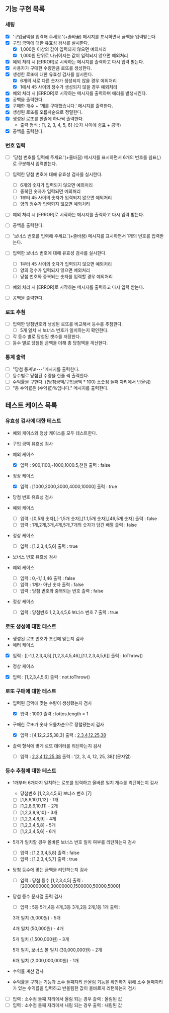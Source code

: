 ## 기능 구현 목록

### 세팅

- [x] '구입금액을 입력해 주세요.'(+줄바꿈) 메시지를 표시하면서 금액을 입력받는다.
- [x] 구입 금액에 대한 유효성 검사를 실시한다.
  - [x] 1,000원 이상의 값이 입력되지 않으면 예외처리
  - [x] 1,000원 단위로 나뉘어지는 값이 입력되지 않으면 예외처리
- [x] 예외 처리 시 [ERROR]로 시작하는 메시지를 출력하고 다시 입력 받는다.
- [x] 사용자가 구매한 수량만큼 로또를 생성한다.
- [x] 생성한 로또에 대한 유효성 검사를 실시한다.
  - [x] 6개의 서로 다른 숫자가 생성되지 않을 경우 예외처리
  - [x] 1에서 45 사이의 정수가 생성되지 않을 경우 예외처리
- [x] 예외 처리 시 [ERROR]로 시작하는 메시지를 출력하며 에러를 발생시킨다.
- [x] 공백을 출력한다.
- [x] 구매한 개수 + '개를 구매했습니다.' 메시지를 출력한다.
- [x] 생성된 로또를 오름차순으로 정렬한다.
- [x] 생성된 로또를 한줄에 하나씩 출력한다.
  - 출력 형식 : [1, 2, 3, 4, 5, 6] (숫자 사이에 쉼표 + 공백)
- [x] 공백을 출력한다.

### 번호 입력

- [ ] '당첨 번호를 입력해 주세요.'(+줄바꿈) 메시지를 표시하면서 6개의 번호를 쉼표(,)로 구분해서 입력받는다.
- [ ] 입력한 당첨 번호에 대해 유효성 검사를 실시한다.
  - [ ] 6개의 숫자가 입력되지 않으면 예외처리
  - [ ] 중복된 숫자가 입력되면 예외처리
  - [ ] 1부터 45 사이의 숫자가 입력되지 않으면 예외처리
  - [ ] 양의 정수가 입력되지 않으면 예외처리
- [ ] 예외 처리 시 [ERROR]로 시작하는 메시지를 출력하고 다시 입력 받는다.
- [ ] 공백을 출력한다.

- [ ] '보너스 번호를 입력해 주세요.'(+줄바꿈) 메시지를 표시하면서 1개의 번호를 입력받는다.
- [ ] 입력한 보너스 번호에 대해 유효성 검사를 실시한다.
  - [ ] 1부터 45 사이의 숫자가 입력되지 않으면 예외처리
  - [ ] 양의 정수가 입력되지 않으면 예외처리
  - [ ] 당첨 번호와 중복되는 숫자를 입력할 경우 예외처리
- [ ] 예외 처리 시 [ERROR]로 시작하는 메시지를 출력하고 다시 입력 받는다.
- [ ] 공백을 출력한다.

### 로또 추첨

- [ ] 입력한 당첨번호와 생성된 로또를 비교해서 등수를 추첨한다.
  - [ ] 5개 일치 시 보너스 번호가 일치하는지 확인한다.
- [ ] 각 등수 별로 당첨된 갯수를 저장한다.
- [ ] 등수 별로 당첨된 금액을 더해 총 당첨액을 계산한다.

### 통계 출력

- [ ] "당첨 통계\n---"메시지를 출력한다.
- [ ] 등수별로 당첨된 수량을 한줄 씩 출력한다.
- [ ] 수익률을 구한다. ((당첨금액/구입금액 \* 100) 소숫점 둘째 자리에서 반올림)
- [ ] "총 수익률은 (수익률)%입니다." 메시지를 출력한다.

## 테스트 케이스 목록

### 유효성 검사에 대한 테스트

- 예외 케이스와 정상 케이스를 모두 테스트한다.

- 구입 금액 유효성 검사
- 예외 케이스

  - [x] 입력 : 900,1100,-1000,1000.5,천원 출력 : false

- 정상 케이스

  - [x] 입력 : [1000,2000,3000,4000,10000] 출력 : true

- 당첨 번호 유효성 검사
- 예외 케이스

  - [ ] 입력 : [0,5개 숫자],[-1,5개 숫자],[1.1,5개 숫자],[46,5개 숫자] 출력 : false
  - [ ] 입력 : 1개,2개,3개,4개,5개,7개의 숫자가 담긴 배열
        출력 : false

- 정상 케이스

  - [ ] 입력 : [1,2,3,4,5,6] 출력 : true

- 보너스 번호 유효성 검사
- 예외 케이스

  - [ ] 입력 : 0,-1,1.1,46 출력 : false
  - [ ] 입력 : 1개가 아닌 숫자 출력 : false
  - [ ] 입력 : 당첨 번호와 중복되는 번호 출력 : false

- 정상 케이스
  - [ ] 입력 : 당첨번호 1,2,3,4,5,6 보너스 번호 7 출력 : true

### 로또 생성에 대한 테스트

- 생성된 로또 번호가 조건에 맞는지 검사
- 에러 케이스
- [x] 입력 : [[-1,1,2,3,4,5],[1,2,3,4,5,46],[1.1,2,3,4,5,6]] 출력 : toThrow()

- 정상 케이스
- [x] 입력 : [1,2,3,4,5,6] 출력 : not.toThrow()

### 로또 구매에 대한 테스트

- 입력된 금액에 맞는 수량이 생성됐는지 검사

  - [x] 입력 : 1000 출력 : lottos.length = 1

- 구매한 로또가 숫자 오름차순으로 정렬됐는지 검사

  - [x] 입력 : [4,12,2,25,38,3] 출력 : [2,3,4,12,25,38](배열)

- 출력 형식에 맞게 로또 데이터를 리턴하는지 검사
  - [ ] 입력 : [2,3,4,12,25,38](배열) 출력 : '[2, 3, 4, 12, 25, 38]'(문자열)

### 등수 추첨에 대한 테스트

- 1개부터 6개까지 일치하는 로또를 입력하고 올바른 일치 개수를 리턴하는지 검사

  - 당첨번호 [1,2,3,4,5,6] 보너스 번호 [7]
  - [ ] [1,8,9,10,11,12] - 1개
  - [ ] [1,2,8,9,10,11] - 2개
  - [ ] [1,2,3,8,9,10] - 3개
  - [ ] [1,2,3,4,8,9] - 4개
  - [ ] [1,2,3,4,5,8] - 5개
  - [ ] [1,2,3,4,5,6] - 6개

- 5개가 일치할 경우 올바른 보너스 번호 일치 여부를 리턴하는지 검사

  - [ ] 입력 : [1,2,3,4,5,8] 출력 : false
  - [ ] 입력 : [1,2,3,4,5,7] 출력 : true

- 당첨 등수에 맞는 금액을 리턴하는지 검사

  - [ ] 입력 : 당첨 등수 [1,2,3,4,5] 출력 : [2000000000,30000000,1500000,50000,5000]

- 당첨 등수 문자열 출력 검사

  - [ ] 입력 : 5등 5개,4등 4개,3등 3개,2등 2개,1등 1개 출력 :

  <p>3개 일치 (5,000원) - 5개</p>
  <p>4개 일치 (50,000원) - 4개</p>
  <p>5개 일치 (1,500,000원) - 3개</p>
  <p>5개 일치, 보너스 볼 일치 (30,000,000원) - 2개</p>
  <p>6개 일치 (2,000,000,000원) - 1개</p>

- 수익률 계산 검사
- 수익률을 구하는 기능과 소수 둘째자리 반올림 기능을 확인하기 위해 소수 둘째자리가 있는 수익률을 입력하고 반올림한 값이 올바르게 리턴하는지 검사
- [ ] 입력 : 소수점 둘째 자리에서 올림 되는 경우 출력 : 올림된 값
- [ ] 입력 : 소수점 둘째 자리에서 내림 되는 경우 출력 : 내림된 값
